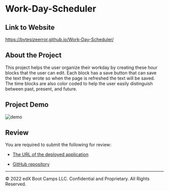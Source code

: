 # Work-Day-Scheduler

## Link to Website 
https://bytesizeerror.github.io/Work-Day-Scheduler/

## About the Project
This project helps the user organize their workday by creating these hour blocks that the user can edit. Each block has a save button that can save the text they wrote so when the page is refreshed the text will be saved. The time blocks are also color coded to help the user easily distinguish between past, present, and future.

## Project Demo
![demo](/assets/demo.gif)

## Review

You are required to submit the following for review:

* [The URL of the deployed application](https://mannyrveloz23.github.io/work-day-scheduler/)

* [GitHub repository](https://github.com/Mannyrveloz23/work-day-scheduler)

- - -
© 2022 edX Boot Camps LLC. Confidential and Proprietary. All Rights Reserved.

